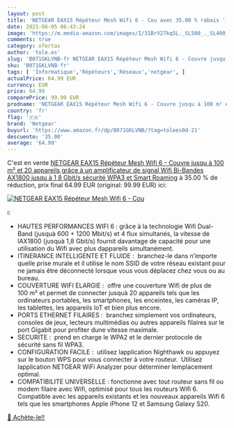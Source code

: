 ```yaml
---
layout: post
title: 'NETGEAR EAX15 Répéteur Mesh Wifi 6 - Cou avec 35.00 % rabais '
date: 2021-06-05 06:43:24
image: 'https://m.media-amazon.com/images/I/31BrV27kqSL._SL500_._SL400_.jpg'
comments: true
category: ofertas
author: 'tole.es'
slug: 'B071GKLVNB-fr NETGEAR EAX15 Répéteur Mesh Wifi 6 - Couvre jusqu à 100 m²...'
sku: 'B071GKLVNB-fr'
tags: [ 'Informatique','Répéteurs','Réseaux','netgear', ]
actualPrice: 64.99 EUR
currency: EUR
price: 64.99
comparePrice: 99.99 EUR
prodname: 'NETGEAR EAX15 Répéteur Mesh Wifi 6 - Couvre jusqu à 100 m² et 20 appareils grâce à un amplificateur de signal Wifi Bi-Bandes AX1800  jusqu à 1 8 Gbit/s   sécurité WPA3 et Smart Roaming'
country: 'fr'
flag: '🇫🇷'
brand: 'Netgear'
buyurl: 'https://www.amazon.fr/dp/B071GKLVNB/?tag=tolees0d-21'
descuento: '35.00'
average: '64.99'
---
```


C'est en vente [NETGEAR EAX15 Répéteur Mesh Wifi 6 - Couvre jusqu à 100 m² et 20 appareils grâce à un amplificateur de signal Wifi Bi-Bandes AX1800  jusqu à 1 8 Gbit/s   sécurité WPA3 et Smart Roaming](https://www.amazon.fr/dp/B071GKLVNB/?tag=tolees0d-21)  à  35.00 % de réduction, prix final  64.99 EUR (original: 99.99 EUR) ici:

[![NETGEAR EAX15 Répéteur Mesh Wifi 6 - Cou](https://m.media-amazon.com/images/I/31BrV27kqSL._SL500_._SL400_.jpg)](https://www.amazon.fr/dp/B071GKLVNB/?tag=tolees0d-21)

ℹ️:

- HAUTES PERFORMANCES WIFI 6 : grâce à la technologie Wifi Dual-Band (jusquà 600 + 1200 Mbit/s) et 4 flux simultanés, la vitesse de lAX1800 (jusquà 1,8 Gbit/s) fournit davantage de capacité pour une utilisation du Wifi avec plus dappareils simultanément.   
- ITINERANCE INTELLIGENTE ET FLUIDE :  branchez-le dans n’importe quelle prise murale et il utilise le nom SSID de votre réseau existant pour ne jamais être déconnecté lorsque vous vous déplacez chez vous ou au bureau.
- COUVERTURE WIFI ELARGIE :  offre une couverture Wifi de plus de 100 m² et permet de connecter jusquà 20 appareils tels que les ordinateurs portables, les smartphones, les enceintes, les caméras IP, les tablettes, les appareils IoT et bien plus encore.        
- PORTS ETHERNET FILAIRES :  branchez simplement vos ordinateurs, consoles de jeux, lecteurs multimédias ou autres appareils filaires sur le port Gigabit pour profiter dune vitesse maximale.
- SECURITE :  prend en charge le WPA2 et le dernier protocole de sécurité sans fil WPA3.       
- CONFIGURATION FACILE :  utilisez lapplication Nighthawk ou appuyez sur le bouton WPS pour vous connecter à votre routeur.  Utilisez lapplication NETGEAR WiFi Analyzer pour déterminer lemplacement optimal.
- COMPATIBILITE UNIVERSELLE : fonctionne avec tout routeur sans fil ou modem filaire avec Wifi, optimisé pour tous les routeurs Wifi 6. Compatible avec les appareils existants et les nouveaux appareils Wifi 6 tels que les smartphones Apple iPhone 12 et Samsung Galaxy S20.       

[🛒 Achète-le!!](https://www.amazon.fr/dp/B071GKLVNB/?tag=tolees0d-21)
